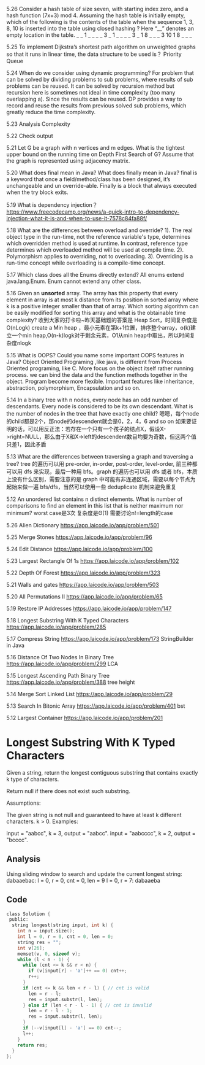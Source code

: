 5.26
Consider a hash table of size seven, with starting index zero, and a hash function (7x+3) mod 4. Assuming the hash table is initially empty, which of the following is the contents of the table when the sequence 1, 3, 8, 10 is inserted into the table using closed hashing ? Here “__” denotes an empty location in the table.
_ _ 1 _ _ _ _
3 _ 1 _ _ _ _
3 _ 1 8 _ _ _ 
3 10 1 8 _ _ _

5.25
To implement Dijkstra’s shortest path algorithm on unweighted graphs so that it runs in linear time, the data structure to be used is？
Priority Queue

5.24
When do we consider using dynamic programming?
For problem that can be solved by dividing problems to sub problems, where results of sub problems can be reused. It can be solved by recursion method but recursion here is sometimes not ideal in time complexity (too many overlapping a). Since the results can be reused. DP provides a way to record and reuse the results from previous solved sub problems, which greatly reduce the time complexity.

5.23
Analysis Complexity

5.22
Check output

5.21
Let G be a graph with n vertices and m edges. What is the tightest upper bound on the running time on Depth First Search of G? Assume that the graph is represented using adjacency matrix.

5.20
What does final mean in Java? What does finally mean in Java?
final is a keyword that once a field/method/class has been designed, it’s unchangeable and un override-able. Finally is a block that always executed when the try block exits.

5.19
What is dependency injection？
https://www.freecodecamp.org/news/a-quick-intro-to-dependency-injection-what-it-is-and-when-to-use-it-7578c84fa88f/

5.18
What are the differences between overload and override?
1). The real object type in the run-time, not the reference variable's type, determines which overridden method is used at runtime. In contrast, reference type determines which overloaded method will be used at compile time.
2). Polymorphism applies to overriding, not to overloading.
3). Overriding is a run-time concept while overloading is a compile-time concept.

5.17
Which class does all the Enums directly extend?
All enums extend java.lang.Enum. Enum cannot extend any other class.

5.16
Given an **unsorted** array. The array has this property that every element in array is at most k distance from its position in sorted array where k is a positive integer smaller than that of array.
Which sorting algorithm can be easily modified for sorting this array and what is the obtainable time complexity?
收到大家的打卡啦~昨天基础题的答案是 Heap Sort，时间复杂度是O(nLogk)
create a Min heap ，最小元素在第k+1位置，排序整个array，o(k)建立一个min heap,O(n-k)logk对于剩余元素，O1从min heap中取出，所以时间复杂度nlogk

5.15
What is OOPS? Could you name some important OOPS features in Java?
Object Oriented Programing ,like java,
is different from Process Oriented programing, like C.
More focus on the object itself rather running process.
we can bind the data and the function methods together in the object.
Program become more flexible.
Important features like inheritance, abstraction, polymorphism, Encapsulation and so on.

5.14
In a binary tree with n nodes, every node has an odd number of descendants. Every node is considered to be its own descendant. What is the number of nodes in the tree that have exactly one child?
嗯嗯，每个node的child都是2个，那node的descendent就会是0，2，4，6 and so on
如果要证明的话，可以用反正法：若存在一个只有一个孩子的结点X，假设X->right=NULL，那么由于X和X->left的descendent数目均要为奇数，但这两个值只差1，因此矛盾

5.13
What are the differences between traversing a graph and traversing a tree?
tree 的遍历可以用 pre-order, in-order, post-order, level-order, 前三种都可以用 dfs 来实现，最后一种用 bfs。graph 的遍历也可以用 dfs 或者 bfs，本质上没有什么区别，需要注意的是 graph 中可能有非连通区域，需要以每个节点为起始来做一遍 bfs/dfs，当然可以使用一些 deduplicate 机制来避免重复 

5.12
An unordered list contains n distinct elements. What is number of comparisons to find an element in this list that is neither maximum nor minimum?
worst case是3次 复杂度是Θ(1)
需要讨论n!=length的case

5.26
Alien Dictionary
https://app.laicode.io/app/problem/501

5.25
Merge Stones
https://app.laicode.io/app/problem/96

5.24
Edit Distance
https://app.laicode.io/app/problem/100

5.23
Largest Rectangle Of 1s
https://app.laicode.io/app/problem/102

5.22
Depth Of Forest
https://app.laicode.io/app/problem/323

5.21
Walls and gates
https://app.laicode.io/app/problem/503

5.20
All Permutations II
https://app.laicode.io/app/problem/65

5.19
Restore IP Addresses
https://app.laicode.io/app/problem/147

5.18
Longest Substring With K Typed Characters
https://app.laicode.io/app/problem/285

5.17
Compress String
https://app.laicode.io/app/problem/173
StringBuilder in Java

5.16
Distance Of Two Nodes In Binary Tree
https://app.laicode.io/app/problem/299
LCA

5.15
Longest Ascending Path Binary Tree
https://app.laicode.io/app/problem/388
tree height

5.14
Merge Sort Linked List
https://app.laicode.io/app/problem/29

5.13
Search In Bitonic Array
https://app.laicode.io/app/problem/401
bst

5.12
Largest Container
https://app.laicode.io/app/problem/201

# Longest Substring With K Typed Characters

Given a string, return the longest contiguous substring that contains exactly k type of characters.

Return null if there does not exist such substring.

Assumptions:

The given string is not null and guaranteed to have at least k different characters.
k > 0.
Examples:

input = "aabcc", k = 3, output = "aabcc".
input = "aabcccc", k = 2, output = "bcccc".

## Analysis

Using sliding window to search and update the current longest string:
dabaaebac: l = 0, r = 0, cnt = 0, len = 9
l = 0, r = 7: dabaaeba

## Code

```c
class Solution {
 public:
  string longest(string input, int k) {
    int n = input.size();
    int l = 0, r = 0, cnt = 0, len = 0;
    string res = "";
    int v[26];
    memset(v, 0, sizeof v);
    while (l < n - 1) {
      while (cnt <= k && r < n) {
        if (v[input[r] - 'a']++ == 0) cnt++;
        r++;
      }
      if (cnt <= k && len < r - l) { // cnt is valid
        len = r - l;
        res = input.substr(l, len);
      } else if (len < r - l - 1) { // cnt is invalid
        len = r - l - 1;
        res = input.substr(l, len);
      }
      if (--v[input[l] - 'a'] == 0) cnt--;
      l++;
    }
    return res;
  }
};

```

